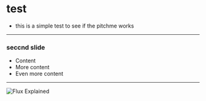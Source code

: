 # test

- this is a simple test to see if the pitchme works
---

### seccnd slide

- Content
- More content
- Even more content

---

![Flux Explained](https://facebook.github.io/flux/img/flux-simple-f8-diagram-explained-1300w.png)
